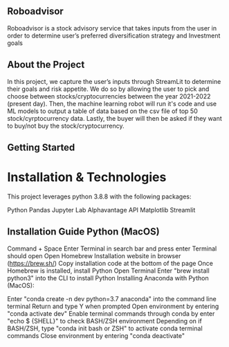 ## Roboadvisor
Roboadvisor is a stock advisory service that takes inputs from the user in order to determine user’s preferred diversification strategy and Investment goals

## About the Project
In this project, we capture the user’s inputs through StreamLit to determine their goals and risk appetite.  We do so by allowing the user to pick and choose between stocks/cryptocurrencies between the year 2021-2022 (present day).  Then, the machine learning robot will run it's code and use ML models to output a table of data based on the csv file of top 50 stock/cyrptocurrency data.  Lastly, the buyer will then be asked if they want to buy/not buy the stock/cryptocurrency.  

## Getting Started
# Installation & Technologies 
This project leverages python 3.8.8 with the following packages:

Python 
Pandas 
Jupyter Lab 
Alphavantage API 
Matplotlib
Streamlit

## Installation Guide Python (MacOS)
Command + Space
Enter Terminal in search bar and press enter
Terminal should open
Open Homebrew Installation website in browser (https://brew.sh/)
Copy installation code at the bottom of the page
Once Homebrew is installed, install Python
Open Terminal
Enter "brew install python3" into the CLI to install Python
Installing Anaconda with Python (MacOS):

Enter "conda create -n dev python=3.7 anaconda" into the command line terminal
Return and type Y when prompted
Open environment by entering "conda activate dev"
Enable terminal commands through conda by enter "echo $ {SHELL}" to check BASH/ZSH environment
Depending on if BASH/ZSH, type "conda init bash or ZSH" to activate conda terminal commands
Close environment by entering "conda deactivate"
